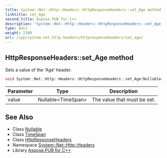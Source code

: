 ```yaml
---
title: System::Net::Http::Headers::HttpResponseHeaders::set_Age method
linktitle: set_Age
second_title: Aspose.PUB for C++
description: 'System::Net::Http::Headers::HttpResponseHeaders::set_Age method. Sets a value of the ''Age'' header in C++.'
type: docs
weight: 2300
url: /cpp/system.net.http.headers/httpresponseheaders/set_age/
---
```

## HttpResponseHeaders::set_Age method


Sets a value of the 'Age' header.

```cpp
void System::Net::Http::Headers::HttpResponseHeaders::set_Age(Nullable<TimeSpan> value)
```


| Parameter | Type | Description |
| --- | --- | --- |
| value | Nullable\<TimeSpan\> | The value that must be set. |

## See Also

* Class [Nullable](../../../system/nullable/)
* Class [TimeSpan](../../../system/timespan/)
* Class [HttpResponseHeaders](../)
* Namespace [System::Net::Http::Headers](../../)
* Library [Aspose.PUB for C++](../../../)
